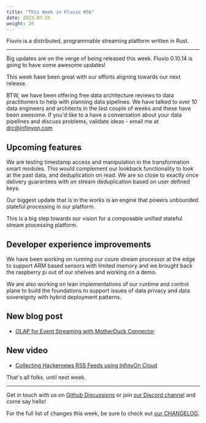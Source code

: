 ```yaml
---
title: "This Week in Fluvio #56"
date: 2023-07-25
weight: 20
---
```

Fluvio is a distributed, programmable streaming platform written in Rust.

---
Big updates are on the verge of being released this week. Fluvio 0.10.14 is going to have some awesome updates!

This week hase been great with our efforts aligning towards our next release.

BTW, we have been offering free data architecture reviews to data practitioners to help with planning data pipelines. We have talked to over 10 data engineers and architects in the last couple of weeks and these have been awesome. If you'd like to a have a conversation about your data pipelines and discuss problems, validate ideas - email me at drc@infinyon.com

## Upcoming features
We are testing timestamp access and manipulation in the transformation smart modules. This would complement our lookback functionality to look at the past data, and deduplication on read. We are so close to exactly once delivery guarantees with on stream deduplication based on user defined keys.

Our biggest update that is in the works is an engine that powers unbounded stateful processing in our platform.

This is a big step towards our vision for a composable unified stateful stream processing platform.

## Developer experience improvements
We have been working on running our coure stream processor at the edge to support ARM based sensors with limited memory and we brought back the raspberry pi out of our shelves and working on a demo.

We are also working on lean implementations of our runtime and control plane to build the foundations to support issues of data privacy and data sovereignty with hybrid deployment patterns.

## New blog post
* [OLAP for Event Streaming with MotherDuck Connector]

## New video
* [Collecting Hackernews RSS Feeds using InfinyOn Cloud]

That's all folks. until next week.

---

Get in touch with us on [Github Discussions] or join [our Discord channel] and come say hello!

For the full list of changes this week, be sure to check out [our CHANGELOG].

[Fluvio open source]: https://github.com/infinyon/fluvio
[our CHANGELOG]: https://github.com/infinyon/fluvio/blob/master/CHANGELOG.md
[our Discord channel]: https://discordapp.com/invite/bBG2dTz
[Github Discussions]: https://github.com/infinyon/fluvio/discussions

[Collecting Hackernews RSS Feeds using InfinyOn Cloud]: https://www.youtube.com/@InfinyOn
[OLAP for Event Streaming with MotherDuck Connector]: https://infinyon.com/blog/2023/07/infinyon-motherduck/